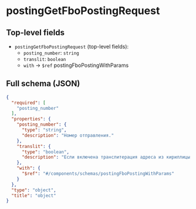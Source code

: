# postingGetFboPostingRequest

## Top-level fields
- `postingGetFboPostingRequest` (top-level fields):
  - `posting_number`: `string`
  - `translit`: `boolean`
  - `with` → `$ref` postingFboPostingWithParams

## Full schema (JSON)
```json
{
  "required": [
    "posting_number"
  ],
  "properties": {
    "posting_number": {
      "type": "string",
      "description": "Номер отправления."
    },
    "translit": {
      "type": "boolean",
      "description": "Если включена транслитерация адреса из кириллицы в латиницу — `true`."
    },
    "with": {
      "$ref": "#/components/schemas/postingFboPostingWithParams"
    }
  },
  "type": "object",
  "title": "object"
}
```
